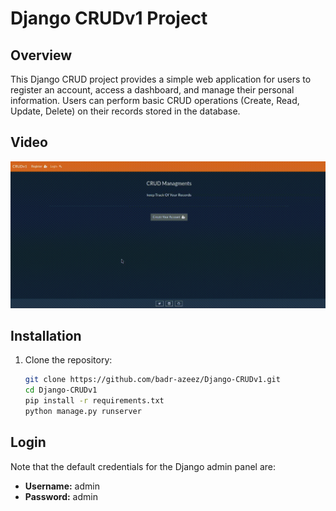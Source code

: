 # Django CRUDv1 Project

## Overview

This Django CRUD project provides a simple web application for users to register an account, access a dashboard, and manage their personal information. Users can perform basic CRUD operations (Create, Read, Update, Delete) on their records stored in the database.

## Video
![Demo GIF](./demo.gif)


## Installation

1. Clone the repository:

   ```bash
   git clone https://github.com/badr-azeez/Django-CRUDv1.git
   cd Django-CRUDv1
   pip install -r requirements.txt
   python manage.py runserver

## Login
Note that the default credentials for the Django admin panel are:

-   **Username:** admin
-   **Password:** admin